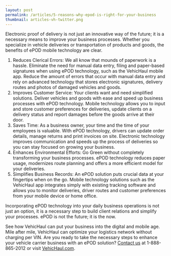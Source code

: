 ```yaml
---
layout: post
permalink: /articles/5-reasons-why-epod-is-right-for-your-business
thumbnail: articles-vh-twitter.png
---
```


Electronic proof of delivery is not just an innovative way of the future; it is a necessary means to improve your business processes. Whether you specialize in vehicle deliveries or transportation of products and goods, the benefits of ePOD mobile technology are clear. 

1. Reduces Clerical Errors: We all know that mounds of paperwork is a hassle. Eliminate the need for manual data entry, filing and paper-based signatures when using ePOD technology, such as the VehicHaul mobile app. Reduce the amount of errors that occur with manual data entry and rely on advanced technology that stores electronic signatures, delivery routes and photos of damaged vehicles and goods. 
2. Improves Customer Service: Your clients want and need simplified solutions. Deliver vehicles and goods with ease and speed up business processes with ePOD technology. Mobile technology allows you to input and store customer preferences for deliveries, update clients on a delivery status and report damages before the goods arrive at their door. 
3. Saves Time: As a business owner, your time and the time of your employees is valuable. With ePOD technology, drivers can update order details, manage returns and print invoices on site. Electronic technology improves communication and speeds up the process of deliveries so you can stay focused on growing your business. 
4. Enhances Environmental Efforts: Go Green without completely transforming your business processes. ePOD technology reduces paper usage, modernizes route planning and offers a more efficient model for your deliveries. 
5. Simplifies Business Records: An ePOD solution puts crucial data at your fingertips when on the go. Mobile technology solutions such as the VehicHaul app integrates simply with existing tracking software and allows you to monitor deliveries, driver routes and customer preferences from your mobile device or home office. 

Incorporating ePOD technology into your daily business operations is not just an option, it is a necessary step to build client relations and simplify your processes. ePOD is not the future; it is the now. 

See how VehicHaul can put your business into the digital and mobile age. Mile after mile, VehicHaul can optimize your logistics network without charging per VIN. Are you ready to take the necessary steps to enhance your vehicle carrier business with an  ePOD solution? [Contact us](http://www.vehichaul.com/contact "Contact Us") at 1-888-865-2012 or visit [VehicHaul.com](http://www.vehichaul.com/ "VehicHaul").
